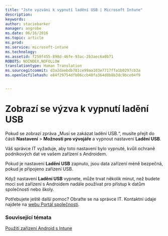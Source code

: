 ```yaml
---
title: "Jste vyzváni k vypnutí ladění USB | Microsoft Intune"
description: 
keywords: 
author: staciebarker
manager: angrobe
ms.date: 06/16/2016
ms.topic: article
ms.prod: 
ms.service: microsoft-intune
ms.technology: 
ms.assetid: f250f455-898d-46fe-93ac-2b3aec6a0b71
ROBOTS: NOINDEX,NOFOLLOW
translationtype: Human Translation
ms.sourcegitcommit: d3a2daebdb781ce99aa103e7717ffa1b0297cb3a
ms.openlocfilehash: e84f29754dfb06ccb40fa364d0b8b3dc9bce04f9


---
```


# Zobrazí se výzva k vypnutí ladění USB

Pokud se zobrazí zpráva „Musí se zakázat ladění USB.“, musíte přejít do části **Nastavení** > **Možnosti pro vývojáře** a vypnout nastavení **Ladění USB**.

Váš správce IT vyžaduje, aby toto nastavení bylo vypnuté, kvůli ochraně podnikových dat ve vašem zařízení s Androidem.

Pokud je nastavení **Ladění USB** zapnuto, jsou data zařízení méně bezpečná, pokud je připojeno zařízení USB.

Když nastavení **Ladění USB** vypnete, může trvat několik minut, než budete moci své zařízení s Androidem nadále používat pro přístup k datům společnosti nebo školy.

Potřebujete ještě další pomoc? Obraťte se na správce IT. Kontaktní údaje najdete na [webu Portál společnosti](http://portal.manage.microsoft.com).

### Související témata
[Použití zařízení Android s Intune](using-your-android-device-with-intune.md)



<!--HONumber=Aug16_HO4-->


